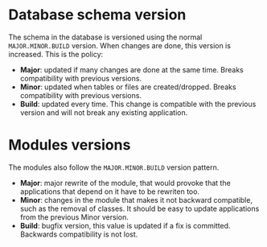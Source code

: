 # Database schema version #

The schema in the database is versioned using the normal `MAJOR.MINOR.BUILD` version.
When changes are done, this version is increased. This is the policy:

  * **Major**: updated if many changes are done at the same time. Breaks compatibility with previous versions.
  * **Minor**: updated when tables or files are created/dropped. Breaks compatibility with previous versions.
  * **Build**: updated every time. This change is compatible with the previous version and will not break any existing application.


# Modules versions #

The modules also follow the `MAJOR.MINOR.BUILD` version pattern.

  * **Major**: major rewrite of the module, that would provoke that the applications that depend on it have to be rewriten too.
  * **Minor**: changes in the module that makes it not backward compatible, such as the removal of classes. It should be easy to update applications from the previous Minor version.
  * **Build**: bugfix version, this value is updated if a fix is committed. Backwards compatibility is not lost.
